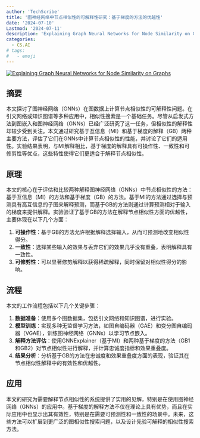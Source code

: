 ```yaml
---
author: 'TechScribe'
title: '图神经网络中节点相似性的可解释性研究：基于梯度的方法的优越性'
date: '2024-07-10'
Lastmod: '2024-07-11'
description: 'Explaining Graph Neural Networks for Node Similarity on Graphs'
categories:
  - CS.AI
# tags:
#   - emoji
---
```


[![Explaining Graph Neural Networks for Node Similarity on Graphs](https://arxiv-research-1301205113.cos.ap-guangzhou.myqcloud.com/images/2407.07639v1.pdf_0.jpg)](https://arxiv.org/abs/2407.07639v1)

## 摘要

本文探讨了图神经网络（GNNs）在图数据上计算节点相似性的可解释性问题。在引文网络或知识图谱等多种应用中，相似性搜索是一个基础任务。尽管从启发式方法到图嵌入和图神经网络（GNNs）已经广泛研究了这一任务，但相似性的解释性却较少受到关注。本文通过研究基于互信息（MI）和基于梯度的解释（GB）两种主要方法，评估了它们在GNNs中计算节点相似性的性能，并讨论了它们的适用性。实验结果表明，与MI解释相比，基于梯度的解释具有可操作性、一致性和可修剪性等优点，这些特性使得它们更适合于解释节点相似性。<!--more-->

## 原理

本文的核心在于评估和比较两种解释图神经网络（GNNs）中节点相似性的方法：基于互信息（MI）的方法和基于梯度（GB）的方法。基于MI的方法通过选择与预测具有高互信息的子图来解释预测，而基于GB的方法则通过计算预测相对于输入的梯度来提供解释。实验验证了基于GB的方法在解释节点相似性方面的优越性，主要体现在以下几个方面：
1. **可操作性**：基于GB的方法允许根据解释选择输入，从而可预测地改变相似性得分。
2. **一致性**：选择某些输入的效果与丢弃它们的效果几乎没有重叠，表明解释具有一致性。
3. **可修剪性**：可以显著修剪解释以获得稀疏解释，同时保留对相似性得分的影响。

## 流程

本文的工作流程包括以下几个关键步骤：
1. **数据准备**：使用多个图数据集，包括引文网络和知识图谱，进行实验。
2. **模型训练**：实现多种无监督学习方法，如图自编码器（GAE）和变分图自编码器（VGAE），训练图神经网络（GNNs）以学习节点嵌入。
3. **解释方法评估**：使用GNNExplainer（基于MI）和两种基于梯度的方法（GB1和GB2）对节点相似性进行解释，并计算忠诚度指标和效果重叠度。
4. **结果分析**：分析基于GB的方法在忠诚度和效果重叠度方面的表现，验证其在节点相似性解释中的有效性和优越性。

## 应用

本文的研究为需要解释节点相似性的系统提供了实用的见解，特别是在使用图神经网络（GNNs）的应用中。基于梯度的解释方法不仅在理论上具有优势，而且在实际应用中也显示出其有效性，特别是在需要可预测性和一致性的场景中。未来，这些方法可以扩展到更广泛的图相似性搜索问题，以及设计先验可解释的相似性搜索方法。